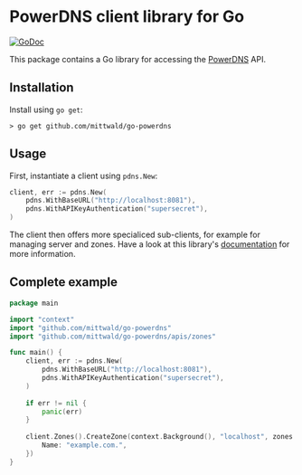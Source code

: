 # PowerDNS client library for Go

[![GoDoc](https://godoc.org/github.com/mittwald/go-powerdns?status.svg)](https://godoc.org/github.com/mittwald/go-powerdns)

This package contains a Go library for accessing the [PowerDNS][powerdns] API.

## Installation

Install using `go get`:

```console
> go get github.com/mittwald/go-powerdns
```

## Usage

First, instantiate a client using `pdns.New`:

```go
client, err := pdns.New(
    pdns.WithBaseURL("http://localhost:8081"),
    pdns.WithAPIKeyAuthentication("supersecret"),
)
```

The client then offers more specialiced sub-clients, for example for managing server and zones.
Have a look at this library's [documentation][godoc] for more information.

## Complete example

```go
package main

import "context"
import "github.com/mittwald/go-powerdns"
import "github.com/mittwald/go-powerdns/apis/zones"

func main() {
    client, err := pdns.New(
        pdns.WithBaseURL("http://localhost:8081"),
        pdns.WithAPIKeyAuthentication("supersecret"),
    )
	
    if err != nil {
    	panic(err)
    }
    
    client.Zones().CreateZone(context.Background(), "localhost", zones.Zone{
        Name: "example.com.",
    })
}
```

[powerdns]: https://github.com/PowerDNS/pdns
[godoc]: https://godoc.org/github.com/mittwald/go-powerdns